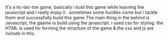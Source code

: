 It's a tic-tac-toe game, basically i buid this game while learning the javascript and i really enjoy it . sometimes some hurdles come but i tackle them and successfully build this game
The main thing in the behind is Javascript, the gaame is build using the javascript.
i used css for styling.
the HTML is used for forming the structure of the game & the css and js are include in this.
